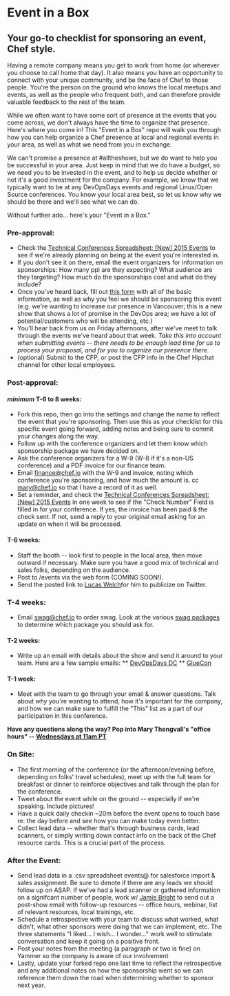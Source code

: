 # Event in a Box
## Your go-to checklist for sponsoring an event, Chef style.

Having a remote company means you get to work from home (or wherever you choose to call home that day). It also means you have an opportunity to connect with your unique community, and be the face of Chef to those people. You're the person on the ground who knows the local meetups and events, as well as the people who frequent both, and can therefore provide valuable feedback to the rest of the team.

While we often want to have some sort of presence at the events that you come across, we don't always have the time to organize that presence. Here's where you come in! This "Event in a Box" repo will walk you through how you can help organize a Chef presence at local and regional events in your area, as well as what we need from you in exchange.

We can't promise a presence at #alltheshows, but we do want to help you be successful in your area. Just keep in mind that we do have a budget, so we need you to be invested in the event, and to help us decide whether or not it's a good investment for the company. For example, we know that we typically want to be at any DevOpsDays events and regional Linux/Open Source conferences. You know your local area best, so let us know why we should be there and we'll see what we can do.

Without further ado... here's your "Event in a Box."

### Pre-approval:
* Check the [Technical Conferences Spreadsheet: [New] 2015 Events](https://docs.google.com/a/chef.io/spreadsheet/ccc?key=0AhSqvX6gSnKCdHNmMjNtS21CZk5hV3FHTlN1SGpaWEE#gid=36) to see if we're already planning on being at the event you're interested in.
* If you don't see it on there, email the event organizers for information on sponsorships: 
How many ppl are they expecting?
What audience are they targeting?
How much do the sponsorships cost and what do they include?
* Once you've heard back, fill out [this form](http://goo.gl/forms/UnCxcrZTia) with all of the basic information, as well as why you feel we should be sponsoring this event (e.g. we're wanting to increase our presence in Vancouver; this is a new show that shows a lot of promise in the DevOps area; we have a lot of potential/customers who will be attending, etc.)
* You'll hear back from us on Friday afternoons, after we've meet to talk through the events we've heard about that week. _Take this into account when submitting events -- there needs to be enough lead time for us to process your proposal, and for you to organize our presence there._
* (optional) Submit to the CFP, or post the CFP info in the Chef Hipchat channel for other local employees.

### Post-approval:
#### _minimum_ T-6 to 8 weeks:
* Fork this repo, then go into the settings and change the name to reflect the event that you're sponsoring.  Then use this as your checklist for this specific event going forward, adding notes and being sure to commit your changes along the way.
* Follow up with the conference organizers and let them know which sponsorship package we have decided on.
* Ask the conference organizers for a W-9 (W-8 if it's a non-US conference) and a PDF invoice for our finance team.
* Email finance@chef.io with the W-9 and invoice, noting which conference you're sponsoring, and how much the amount is. cc [mary@chef.io](mailto:mary@chef.io) so that I have a record of it as well.
* Set a reminder, and check the [Technical Conferences Spreadsheet: [New] 2015 Events](https://docs.google.com/a/chef.io/spreadsheet/ccc?key=0AhSqvX6gSnKCdHNmMjNtS21CZk5hV3FHTlN1SGpaWEE#gid=36) in one week to see if the "Check Number" Field is filled in for your conference. If yes, the invoice has been paid & the check sent. If not, send a reply to your original email asking for an update on when it will be processed.

#### T-6 weeks:
* Staff the booth -- look first to people in the local area, then move outward if necessary. Make sure you have a good mix of technical and sales folks, depending on the audience.
* Post to /events via the web form (COMING SOON!).
* Send the posted link to [Lucas Welch](mailto:lucas@chef.io)for him to publicize on Twitter.

### T-4 weeks:
* Email swag@chef.io to order swag. Look at the various [swag packages](https://docs.google.com/document/d/17J8OOlGW04vhQ6wuZTYu2GKTQgRswsX70i8bC9q_07o/edit) to determine which package you should ask for.

#### T-2 weeks:
* Write up an email with details about the show and send it around to your team. Here are a few sample emails:
** [DevOpsDays DC](https://github.com/mary-grace/event-in-a-box/blob/master/sample-email1.md)
** [GlueCon](https://github.com/mary-grace/event-in-a-box/blob/master/sample-email2.md)

#### T-1 week:
* Meet with the team to go through your email & answer questions. Talk about _why_ you're wanting to attend, how it's important for the company, and how we can make sure to fulfill the "This" list as a part of our participation in this conference.

**Have any questions along the way? Pop into Mary Thengvall's "office hours" -- [Wednesdays at 11am PT](https://chef.zoom.us/my/maryt)**

### On Site:
* The first morning of the conference (or the afternoon/evening before, depending on folks' travel schedules), meet up with the full team for breakfast or dinner to reinforce objectives and talk through the plan for the conference.
* Tweet about the event while on the ground -- especially if we're speaking. Include pictures!
* Have a quick daily checkin ~20m before the event opens to touch base re: the day before and see how you can make today even better.
* Collect lead data -- whether that's through business cards, lead scanners, or simply writing down contact info on the back of the Chef resource cards. This is a crucial part of the process.

### After the Event:
* Send lead data in a .csv spreadsheet events@ for salesforce import & sales assignment. Be sure to denote if there are any leads we should follow up on ASAP. If we've had a lead scanner or gathered information on a signifcant number of people, work w/ [Jamie Bright](jbright@chef.io) to send out a post-show email with follow-up resources -- office hours, webinar, list of relevant resources, local trainings, etc.
* Schedule a retrospective with your team to discuss what worked, what didn't, what other sponsors were doing that we can implement, etc. The three statements "I liked... I wish... I wonder..." work well to stimulate conversation and keep it going on a positive front.
* Post your notes from the meeting (a paragraph or two is fine) on Yammer so the company is aware of our involvement
* Lastly, update your forked repo one last time to reflect the retrospective and any additional notes on how the sponsorship went so we can reference them down the road when determining whether to sponsor next year.
